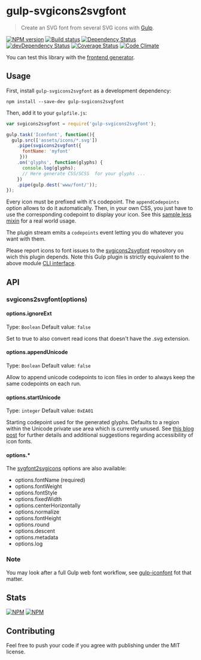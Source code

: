 # gulp-svgicons2svgfont
> Create an SVG font from several SVG icons with [Gulp](http://gulpjs.com/).

[![NPM version](https://badge.fury.io/js/gulp-svgicons2svgfont.svg)](https://npmjs.org/package/gulp-svgicons2svgfont) [![Build status](https://secure.travis-ci.org/nfroidure/gulp-svgicons2svgfont.svg)](https://travis-ci.org/nfroidure/gulp-svgicons2svgfont) [![Dependency Status](https://david-dm.org/nfroidure/gulp-svgicons2svgfont.svg)](https://david-dm.org/nfroidure/gulp-svgicons2svgfont) [![devDependency Status](https://david-dm.org/nfroidure/gulp-svgicons2svgfont/dev-status.svg)](https://david-dm.org/nfroidure/gulp-svgicons2svgfont#info=devDependencies) [![Coverage Status](https://coveralls.io/repos/nfroidure/gulp-svgicons2svgfont/badge.svg?branch=master)](https://coveralls.io/r/nfroidure/gulp-svgicons2svgfont?branch=master) [![Code Climate](https://codeclimate.com/github/nfroidure/gulp-svgicons2svgfont.svg)](https://codeclimate.com/github/nfroidure/gulp-svgicons2svgfont)

You can test this library with the
 [frontend generator](http://nfroidure.github.io/svgiconfont/).

## Usage

First, install `gulp-svgicons2svgfont` as a development dependency:

```shell
npm install --save-dev gulp-svgicons2svgfont
```

Then, add it to your `gulpfile.js`:

```javascript
var svgicons2svgfont = require('gulp-svgicons2svgfont');

gulp.task('Iconfont', function(){
  gulp.src(['assets/icons/*.svg'])
    .pipe(svgicons2svgfont({
      fontName: 'myfont'
     }))
    .on('glyphs', function(glyphs) {
      console.log(glyphs);
      // Here generate CSS/SCSS  for your glyphs ...
    })
    .pipe(gulp.dest('www/font/'));
});
```

Every icon must be prefixed with it's codepoint. The `appendCodepoints` option
 allows to do it automatically. Then, in your own CSS, you just have to use
 the corresponding codepoint to display your icon. See this
 [sample less mixin](https://github.com/ChtiJS/chtijs.francejs.org/blob/master/documents/less/_icons.less)
 for a real world usage.

The plugin stream emits a `codepoints` event letting you do whatever you want
 with them.

Please report icons to font issues to the
 [svgicons2svgfont](https://github.com/nfroidure/svgicons2svgfont) repository
 on wich this plugin depends. Note this Gulp plugin is strictly equivalent to
 the above module [CLI interface](https://github.com/nfroidure/svgicons2svgfont#cli-interface).

## API

### svgicons2svgfont(options)

#### options.ignoreExt
Type: `Boolean`
Default value: `false`

Set to true to also convert read icons that doesn't have the .svg extension.

#### options.appendUnicode
Type: `Boolean`
Default value: `false`

Allow to append unicode codepoints to icon files in order to always keep the
 same codepoints on each run.

#### options.startUnicode
Type: `integer`
Default value: `0xEA01`

Starting codepoint used for the generated glyphs. Defaults to a region within the Unicode private use area which is currently unused. See [this blog post](http://www.filamentgroup.com/lab/bulletproof_icon_fonts.html) for further details and additional suggestions regarding accessibility of icon fonts.

#### options.*
The [svgfont2svgicons](https://github.com/nfroidure/svgicons2svgfont#svgicons2svgfontoptions)
 options are also available:
* options.fontName (required)
* options.fontWeight
* options.fontStyle
* options.fixedWidth
* options.centerHorizontally
* options.normalize
* options.fontHeight
* options.round
* options.descent
* options.metadata
* options.log

### Note

You may look after a full Gulp web font workflow, see
 [gulp-iconfont](https://github.com/nfroidure/gulp-iconfont)
  fot that matter.

## Stats

[![NPM](https://nodei.co/npm/gulp-svgicons2svgfont.png?downloads=true&stars=true)](https://nodei.co/npm/gulp-svgicons2svgfont/)
[![NPM](https://nodei.co/npm-dl/gulp-svgicons2svgfont.png)](https://nodei.co/npm/gulp-svgicons2svgfont/)

## Contributing
Feel free to push your code if you agree with publishing under the MIT license.
